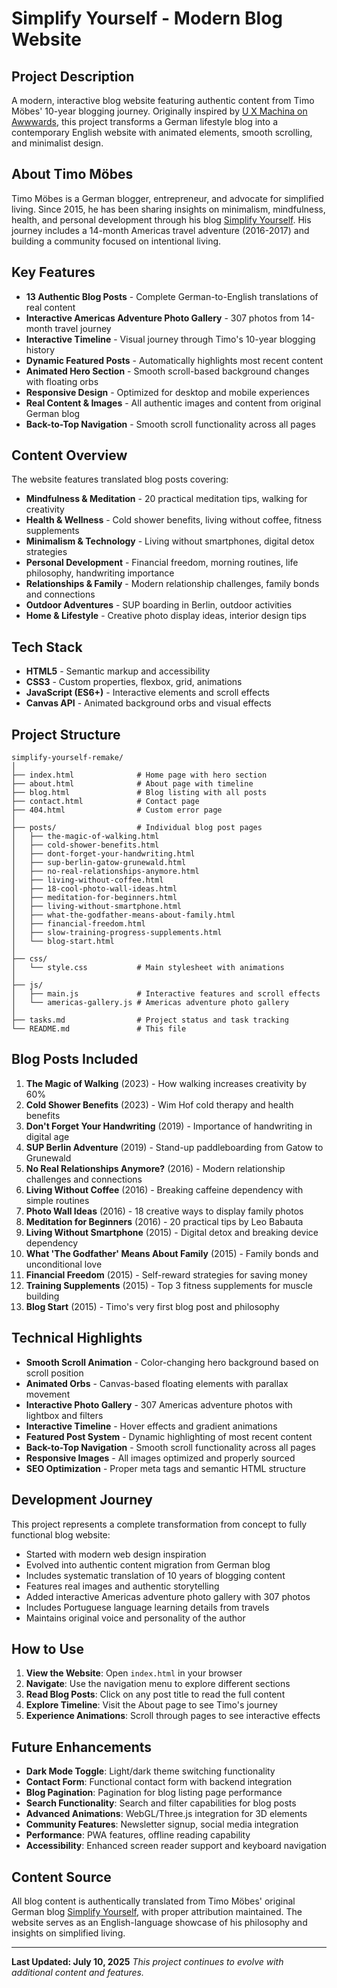 # Simplify Yourself - Modern Blog Website

## Project Description
A modern, interactive blog website featuring authentic content from Timo Möbes' 10-year blogging journey. Originally inspired by [U X Machina on Awwwards](https://www.awwwards.com/inspiration/landing-page-scroll-u-x-machina), this project transforms a German lifestyle blog into a contemporary English website with animated elements, smooth scrolling, and minimalist design.

## About Timo Möbes
Timo Möbes is a German blogger, entrepreneur, and advocate for simplified living. Since 2015, he has been sharing insights on minimalism, mindfulness, health, and personal development through his blog [Simplify Yourself](https://simplify-yourself.com). His journey includes a 14-month Americas travel adventure (2016-2017) and building a community focused on intentional living.

## Key Features
- **13 Authentic Blog Posts** - Complete German-to-English translations of real content
- **Interactive Americas Adventure Photo Gallery** - 307 photos from 14-month travel journey
- **Interactive Timeline** - Visual journey through Timo's 10-year blogging history
- **Dynamic Featured Posts** - Automatically highlights most recent content
- **Animated Hero Section** - Smooth scroll-based background changes with floating orbs
- **Responsive Design** - Optimized for desktop and mobile experiences
- **Real Content & Images** - All authentic images and content from original German blog
- **Back-to-Top Navigation** - Smooth scroll functionality across all pages

## Content Overview
The website features translated blog posts covering:
- **Mindfulness & Meditation** - 20 practical meditation tips, walking for creativity
- **Health & Wellness** - Cold shower benefits, living without coffee, fitness supplements
- **Minimalism & Technology** - Living without smartphones, digital detox strategies
- **Personal Development** - Financial freedom, morning routines, life philosophy, handwriting importance
- **Relationships & Family** - Modern relationship challenges, family bonds and connections
- **Outdoor Adventures** - SUP boarding in Berlin, outdoor activities
- **Home & Lifestyle** - Creative photo display ideas, interior design tips

## Tech Stack
- **HTML5** - Semantic markup and accessibility
- **CSS3** - Custom properties, flexbox, grid, animations
- **JavaScript (ES6+)** - Interactive elements and scroll effects
- **Canvas API** - Animated background orbs and visual effects

## Project Structure
```
simplify-yourself-remake/
│
├── index.html              # Home page with hero section
├── about.html              # About page with timeline
├── blog.html               # Blog listing with all posts
├── contact.html            # Contact page
├── 404.html                # Custom error page
│
├── posts/                  # Individual blog post pages
│   ├── the-magic-of-walking.html
│   ├── cold-shower-benefits.html
│   ├── dont-forget-your-handwriting.html
│   ├── sup-berlin-gatow-grunewald.html
│   ├── no-real-relationships-anymore.html
│   ├── living-without-coffee.html
│   ├── 18-cool-photo-wall-ideas.html
│   ├── meditation-for-beginners.html
│   ├── living-without-smartphone.html
│   ├── what-the-godfather-means-about-family.html
│   ├── financial-freedom.html
│   ├── slow-training-progress-supplements.html
│   └── blog-start.html
│
├── css/
│   └── style.css           # Main stylesheet with animations
│
├── js/
│   ├── main.js             # Interactive features and scroll effects
│   └── americas-gallery.js # Americas adventure photo gallery
│
├── tasks.md                # Project status and task tracking
└── README.md               # This file
```

## Blog Posts Included
1. **The Magic of Walking** (2023) - How walking increases creativity by 60%
2. **Cold Shower Benefits** (2023) - Wim Hof cold therapy and health benefits
3. **Don't Forget Your Handwriting** (2019) - Importance of handwriting in digital age
4. **SUP Berlin Adventure** (2019) - Stand-up paddleboarding from Gatow to Grunewald
5. **No Real Relationships Anymore?** (2016) - Modern relationship challenges and connections
6. **Living Without Coffee** (2016) - Breaking caffeine dependency with simple routines
7. **Photo Wall Ideas** (2016) - 18 creative ways to display family photos
8. **Meditation for Beginners** (2016) - 20 practical tips by Leo Babauta
9. **Living Without Smartphone** (2015) - Digital detox and breaking device dependency
10. **What 'The Godfather' Means About Family** (2015) - Family bonds and unconditional love
11. **Financial Freedom** (2015) - Self-reward strategies for saving money
12. **Training Supplements** (2015) - Top 3 fitness supplements for muscle building
13. **Blog Start** (2015) - Timo's very first blog post and philosophy

## Technical Highlights
- **Smooth Scroll Animation** - Color-changing hero background based on scroll position
- **Animated Orbs** - Canvas-based floating elements with parallax movement
- **Interactive Photo Gallery** - 307 Americas adventure photos with lightbox and filters
- **Interactive Timeline** - Hover effects and gradient animations
- **Featured Post System** - Dynamic highlighting of most recent content
- **Back-to-Top Navigation** - Smooth scroll functionality across all pages
- **Responsive Images** - All images optimized and properly sourced
- **SEO Optimization** - Proper meta tags and semantic HTML structure

## Development Journey
This project represents a complete transformation from concept to fully functional blog website:
- Started with modern web design inspiration
- Evolved into authentic content migration from German blog
- Includes systematic translation of 10 years of blogging content
- Features real images and authentic storytelling
- Added interactive Americas adventure photo gallery with 307 photos
- Includes Portuguese language learning details from travels
- Maintains original voice and personality of the author

## How to Use
1. **View the Website**: Open `index.html` in your browser
2. **Navigate**: Use the navigation menu to explore different sections
3. **Read Blog Posts**: Click on any post title to read the full content
4. **Explore Timeline**: Visit the About page to see Timo's journey
5. **Experience Animations**: Scroll through pages to see interactive effects

## Future Enhancements
- **Dark Mode Toggle**: Light/dark theme switching functionality
- **Contact Form**: Functional contact form with backend integration
- **Blog Pagination**: Pagination for blog listing page performance
- **Search Functionality**: Search and filter capabilities for blog posts
- **Advanced Animations**: WebGL/Three.js integration for 3D elements
- **Community Features**: Newsletter signup, social media integration
- **Performance**: PWA features, offline reading capability
- **Accessibility**: Enhanced screen reader support and keyboard navigation

## Content Source
All blog content is authentically translated from Timo Möbes' original German blog [Simplify Yourself](https://simplify-yourself.com), with proper attribution maintained. The website serves as an English-language showcase of his philosophy and insights on simplified living.

---

**Last Updated: July 10, 2025**
*This project continues to evolve with additional content and features.* 
